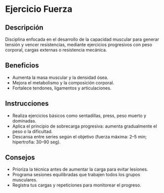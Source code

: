 # Ejercicio Fuerza

## Descripción
Disciplina enfocada en el desarrollo de la capacidad muscular para generar tensión y vencer resistencias, mediante ejercicios progresivos con peso corporal, cargas externas o resistencia mecánica.

## Beneficios
- Aumenta la masa muscular y la densidad ósea.
- Mejora el metabolismo y la composición corporal.
- Fortalece tendones, ligamentos y articulaciones.

## Instrucciones
- Realiza ejercicios básicos como sentadillas, press, peso muerto y dominadas.
- Aplica el principio de sobrecarga progresiva: aumenta gradualmente el peso o la dificultad.
- Descansa entre series según el objetivo (fuerza máxima: 2–5 min; hipertrofia: 30–90 seg).

## Consejos
- Prioriza la técnica antes de aumentar la carga para evitar lesiones.
- Programa sesiones equilibradas que trabajen todos los grupos musculares.
- Registra tus cargas y repeticiones para monitorear el progreso.